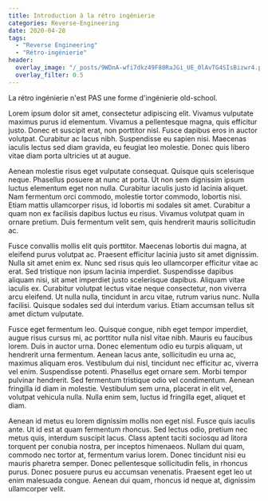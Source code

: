 ```yaml
---
title: Introduction à la rétro ingénierie
categories: Reverse-Engineering
date: 2020-04-28
tags:
  - "Reverse Engineering"
  - "Rétro-ingénierie"
header:
  overlay_image: "/_posts/9WDnA-wfi7dkz49F80RaJGi_UE_0lAvTG4SIsBizwr4.png"
  overlay_filter: 0.5
---
```


La rétro ingénierie n'est PAS une forme d'ingénierie old-school.

Lorem ipsum dolor sit amet, consectetur adipiscing elit. Vivamus vulputate maximus purus id elementum. Vivamus a pellentesque magna, quis efficitur justo. Donec et suscipit erat, non porttitor nisl. Fusce dapibus eros in auctor volutpat. Curabitur ac lacus nibh. Suspendisse eu sapien nisi. Maecenas iaculis lectus sed diam gravida, eu feugiat leo molestie. Donec quis libero vitae diam porta ultricies ut at augue.

Aenean molestie risus eget vulputate consequat. Quisque quis scelerisque neque. Phasellus posuere at nunc at porta. Ut non sem dignissim ipsum luctus elementum eget non nulla. Curabitur iaculis justo id lacinia aliquet. Nam fermentum orci commodo, molestie tortor commodo, lobortis nisi. Etiam mattis ullamcorper risus, id lobortis mi sodales sit amet. Curabitur a quam non ex facilisis dapibus luctus eu risus. Vivamus volutpat quam in ornare pretium. Duis fermentum velit sem, quis hendrerit mauris sollicitudin ac.

Fusce convallis mollis elit quis porttitor. Maecenas lobortis dui magna, at eleifend purus volutpat ac. Praesent efficitur lacinia justo sit amet dignissim. Nulla sit amet enim ex. Nunc sed risus quis leo ullamcorper efficitur vitae ac erat. Sed tristique non ipsum lacinia imperdiet. Suspendisse dapibus aliquam nisi, sit amet imperdiet justo scelerisque dapibus. Aliquam vitae iaculis ex. Curabitur volutpat lectus vitae neque consectetur, non viverra arcu eleifend. Ut nulla nulla, tincidunt in arcu vitae, rutrum varius nunc. Nulla facilisi. Quisque sodales sed dui interdum varius. Etiam accumsan tellus sit amet dictum vulputate.

Fusce eget fermentum leo. Quisque congue, nibh eget tempor imperdiet, augue risus cursus mi, ac porttitor nulla nisl vitae nibh. Mauris eu faucibus lorem. Duis in auctor urna. Donec elementum odio eu turpis aliquam, ut hendrerit urna fermentum. Aenean lacus ante, sollicitudin eu urna ac, maximus aliquam eros. Vestibulum dui nisl, tincidunt nec efficitur ac, viverra vel enim. Suspendisse potenti. Phasellus eget ornare sem. Morbi tempor pulvinar hendrerit. Sed fermentum tristique odio vel condimentum. Aenean fringilla id diam in molestie. Vestibulum sem urna, placerat in elit vel, volutpat vehicula nulla. Nulla enim sem, luctus id fringilla eget, aliquet et diam.

Aenean id metus eu lorem dignissim mollis non eget nisl. Fusce quis iaculis ante. Ut id est at quam fermentum rhoncus. Sed lectus odio, pretium nec metus quis, interdum suscipit lacus. Class aptent taciti sociosqu ad litora torquent per conubia nostra, per inceptos himenaeos. Nullam dui quam, commodo nec tortor at, fermentum varius lorem. Donec tincidunt nisi eu mauris pharetra semper. Donec pellentesque sollicitudin felis, in rhoncus purus. Donec posuere purus eu accumsan venenatis. Praesent eget leo ut enim malesuada congue. Aenean dui quam, rhoncus id neque at, dignissim ullamcorper velit. 
